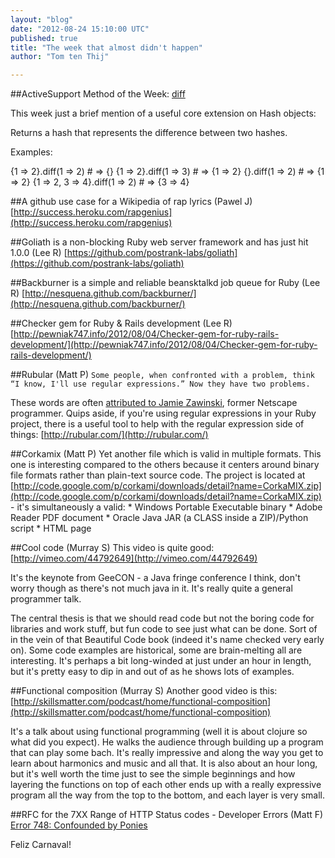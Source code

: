 ```yaml
---
layout: "blog"
date: "2012-08-24 15:10:00 UTC"
published: true
title: "The week that almost didn't happen"
author: "Tom ten Thij"

---
```


##ActiveSupport Method of the Week: [diff](http://api.rubyonrails.org/classes/Hash.html#method-i-diff)  This week just a brief mention of a useful core extension on Hash objects:  Returns a hash that represents the difference between two hashes.  Examples:  {1 => 2}.diff(1 => 2) # => {} {1 => 2}.diff(1 => 3) # => {1 => 2} {}.diff(1 => 2) # => {1 => 2} {1 => 2, 3 => 4}.diff(1 => 2) # => {3 => 4}   ##A github use case for a Wikipedia of rap lyrics (Pawel J) [http://success.heroku.com/rapgenius](http://success.heroku.com/rapgenius)  ##Goliath is a non-blocking Ruby web server framework and has just hit 1.0.0 (Lee R) [https://github.com/postrank-labs/goliath](https://github.com/postrank-labs/goliath)  ##Backburner is a simple and reliable beansktalkd job queue for Ruby (Lee R) [http://nesquena.github.com/backburner/](http://nesquena.github.com/backburner/)  ##Checker gem for Ruby & Rails development (Lee R) [http://pewniak747.info/2012/08/04/Checker-gem-for-ruby-rails-development/](http://pewniak747.info/2012/08/04/Checker-gem-for-ruby-rails-development/)  ##Rubular (Matt P) `Some people, when confronted with a problem, think “I know, I'll use regular expressions.” Now they have two problems.`  These words are often [attributed to Jamie Zawinski](http://regex.info/blog/2006-09-15/247), former Netscape programmer. Quips aside, if you're using regular expressions in your Ruby project, there is a useful tool to help with the regular expression side of things: [http://rubular.com/](http://rubular.com/)  ##Corkamix (Matt P) Yet another file which is valid in multiple formats. This one is interesting compared to the others because it centers around binary file formats rather than plain-text source code. The project is located at  [http://code.google.com/p/corkami/downloads/detail?name=CorkaMIX.zip](http://code.google.com/p/corkami/downloads/detail?name=CorkaMIX.zip) - it's simultaneously a valid: \* Windows Portable Executable binary \* Adobe Reader PDF document \* Oracle Java JAR (a CLASS inside a ZIP)/Python script \* HTML page  ##Cool code (Murray S) This video is quite good: [http://vimeo.com/44792649](http://vimeo.com/44792649)  It's the keynote from GeeCON - a Java fringe conference I think, don't worry though as there's not much java in it. It's really quite a general programmer talk.  The central thesis is that we should read code but not the boring code for libraries and work stuff, but fun code to see just what can be done. Sort of in the vein of that Beautiful Code book (indeed it's name checked very early on). Some code examples are historical, some are brain-melting all are interesting. It's perhaps a bit long-winded at just under an hour in length, but it's pretty easy to dip in and out of as he shows lots of examples.  ##Functional composition (Murray S) Another good video is this: [http://skillsmatter.com/podcast/home/functional-composition](http://skillsmatter.com/podcast/home/functional-composition)  It's a talk about using functional programming (well it is about clojure so what did you expect). He walks the audience through building up a program that can play some bach. It's really impressive and along the way you get to learn about harmonics and music and all that. It is also about an hour long, but it's well worth the time just to see the simple beginnings and how layering the functions on top of each other ends up with a really expressive program all the way from the top to the bottom, and each layer is very small.  ##RFC for the 7XX Range of HTTP Status codes - Developer Errors (Matt F) [Error 748: Confounded by Ponies](https://github.com/joho/7XX-rfc/)  Feliz Carnaval!


